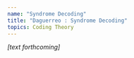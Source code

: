 ```yaml
---
name: "Syndrome Decoding"
title: "Daguerreo : Syndrome Decoding"
topics: Coding Theory
---
```

_[text forthcoming]_